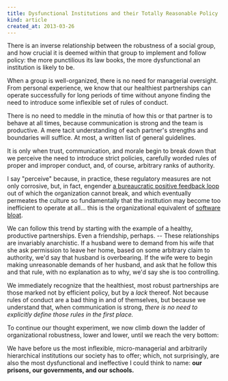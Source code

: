 ```yaml
---
title: Dysfunctional Institutions and their Totally Reasonable Policy
kind: article
created_at: 2013-03-26
---
```


<!-- _. -->

There is an inverse relationship between the robustness of a social
group, and how crucial it is deemed within that group to implement 
and follow policy: the more punctilious its law books, 
the more dysfunctional an institution is likely to be. 

When a group is well-organized, there is no need for managerial
oversight. From personal experience, we know that our healthiest partnerships
can operate successfully for long periods of time without anyone finding the 
need to introduce some inflexible set of rules of conduct. 

There is no need
to meddle in the minutia of how this or that partner is to behave at all times,
because communication is strong and the team is productive. A mere tacit 
understanding of each partner's strengths and boundaries will 
suffice. At most, a written list of general guidelines. 

It is only when trust, communication, and morale begin to break down that we
perceive the need to introduce strict policies, carefully worded rules of proper
and improper conduct, and, of course, arbitrary ranks of authority. 

I say "perceive" because, in practice, these regulatory measures are not only
corrosive, but, in fact, engender 
[a bureaucratic positive feedback loop](/articles/bureaucratic_bloat)
out of which the organization cannot break, and which eventually permeates the 
culture so fundamentally that the institution may become too inefficient 
to operate at all... this is the organizational equivalent of 
[software bloat](https://en.wikipedia.org/wiki/Software_bloat).

We can follow this trend by starting with the example of a healthy, productive 
partnerships. Even a friendship, perhaps. -- These relationships are invariably 
anarchistic. If a husband were to demand from his wife that she ask permission 
to leave her 
home, based on some arbitrary claim to authority, we'd say that husband is 
overbearing. If the wife were to begin making unreasonable demands of her husband,
and ask that he follow this and that rule, with no explanation as to why, 
we'd say she is too controlling. 

We immediately recognize that the healthiest, most robust partnerships are those
marked not by efficient policy, but by a *lack* thereof. Not because rules of 
conduct are a bad thing in and of themselves, but because we understand that, 
when communication is strong, *there is no need to explicitly define those 
rules in the first place.*

To continue our thought experiment, we now climb down the ladder of 
organizational robustness, lower and lower, until we reach the very bottom:

We have before us the most inflexible, micro-managerial and arbitrarily 
hierarchical institutions our society has to offer; which, not surprisingly, 
are also the most dysfunctional and ineffective I could think to name: **our 
prisons, our governments, and our schools.**

